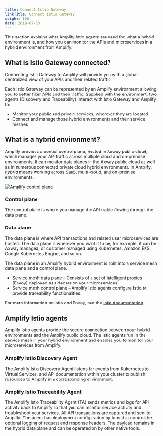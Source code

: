 ```yaml
---
title: Connect Istio Gateway
linkTitle: Connect Istio Gateway
weight: 130
date: 2019-07-30
---
```

This section explains what Amplify Istio agents are used for, what a hybrid environment is, and how you can monitor the APIs and microservices in a hybrid environment from Amplify.

## What is Istio Gateway connected?

Connecting Istio Gateway to Amplify will provide you with a global centralized view of your APIs and their related traffic.

Each Istio Gateway can be represented by an Amplify environment allowing you to better filter APIs and their traffic. Supplied with the environment, two agents (Discovery and Traceability) interact with Istio Gateway and Amplify to:

* Monitor your public and private services, wherever they are located
* Connect and manage those hybrid environments and their service meshes

## What is a hybrid environment?

Amplify provides a central control plane, hosted in Axway public cloud, which manages your API traffic across multiple cloud and on-premise environments. It can monitor data planes in the Axway public cloud as well as in numerous connected private cloud hybrid environments. In Amplify, *hybrid* means working across SaaS, multi-cloud, and on-premise environments.

![Amplify control plane](/Images/central/hybrid_control_data_plane.png)

### Control plane

The control plane is where you manage the API traffic flowing through the data plane.

### Data plane

The data plane is where API transactions and related user microservices are hosted. The data plane is wherever you want it to be, for example, it can be Axway managed, or customer managed using Kubernetes, Amazon EKS, Google Kubernetes Engine, and so on.

The data plane in an Amplify hybrid environment is split into a service mesh data plane and a control plane.

* Service mesh data plane – Consists of a set of intelligent proxies (Envoy) deployed as sidecars on your microservices.
* Service mesh control plane – Amplify Istio agents configure Istio to provide traceability functionalities.

For more information on Istio and Envoy, see the [Istio documentation](https://istio.io/latest/docs/).

## Amplify Istio agents

Amplify Istio agents provide the secure connection between your hybrid environments and the Amplify public cloud. The Istio agents run in the service mesh in your hybrid environment and enables you to monitor your microservices from Amplify.

### Amplify Istio Discovery Agent

The Amplify Istio Discovery Agent listens for events from Kubernetes to Virtual Services, and API documentation within your cluster to publish resources to Amplify in a corresponding environment.

### Amplify Istio Traceability Agent

The Amplify Istio Traceability Agent (TA) sends metrics and logs for API activity back to Amplify so that you can monitor service activity and troubleshoot your services. All API transactions are captured and sent to Amplify. The agent has deployment configuration options that control the optional logging of request and response headers. The payload remains in the hybrid data plane and can be operated on by other native tools.
